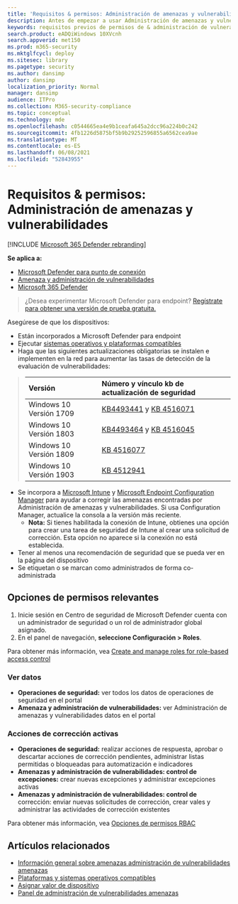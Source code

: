 ```yaml
---
title: 'Requisitos & permisos: Administración de amenazas y vulnerabilidades'
description: Antes de empezar a usar Administración de amenazas y vulnerabilidades, asegúrese de que tiene las configuraciones y permisos pertinentes.
keywords: requisitos previos de permisos de & administración de vulnerabilidades, requisitos previos de Administración de amenazas y vulnerabilidades permisos, requisitos previos de permisos de Microsoft Defender para Endpoint TVM, administración de vulnerabilidades
search.product: eADQiWindows 10XVcnh
search.appverid: met150
ms.prod: m365-security
ms.mktglfcycl: deploy
ms.sitesec: library
ms.pagetype: security
ms.author: dansimp
author: dansimp
localization_priority: Normal
manager: dansimp
audience: ITPro
ms.collection: M365-security-compliance
ms.topic: conceptual
ms.technology: mde
ms.openlocfilehash: c0544665ea4e9b1ceafa645a2dcc96a224b0c242
ms.sourcegitcommit: 4fb1226d5875bf5b9b29252596855a6562cea9ae
ms.translationtype: MT
ms.contentlocale: es-ES
ms.lasthandoff: 06/08/2021
ms.locfileid: "52843955"
---
```

# <a name="prerequisites--permissions---threat-and-vulnerability-management"></a>Requisitos & permisos: Administración de amenazas y vulnerabilidades

[!INCLUDE [Microsoft 365 Defender rebranding](../../includes/microsoft-defender.md)]

**Se aplica a:**

- [Microsoft Defender para punto de conexión](https://go.microsoft.com/fwlink/?linkid=2154037)
- [Amenaza y administración de vulnerabilidades](next-gen-threat-and-vuln-mgt.md)
- [Microsoft 365 Defender](https://go.microsoft.com/fwlink/?linkid=2118804)

>¿Desea experimentar Microsoft Defender para endpoint? [Regístrate para obtener una versión de prueba gratuita.](https://www.microsoft.com/microsoft-365/windows/microsoft-defender-atp?ocid=docs-wdatp-portaloverview-abovefoldlink)

Asegúrese de que los dispositivos:

- Están incorporados a Microsoft Defender para endpoint
- Ejecutar [sistemas operativos y plataformas compatibles](tvm-supported-os.md)
- Haga que las siguientes actualizaciones obligatorias se instalen e implementen en la red para aumentar las tasas de detección de la evaluación de vulnerabilidades:

> Versión | Número y vínculo kb de actualización de seguridad
> :---|:---
> Windows 10 Versión 1709 | [KB4493441](https://support.microsoft.com/help/4493441/windows-10-update-kb4493441) y [KB 4516071](https://support.microsoft.com/help/4516071/windows-10-update-kb4516071)
> Windows 10 Versión 1803 | [KB4493464](https://support.microsoft.com/help/4493464) y [KB 4516045](https://support.microsoft.com/help/4516045/windows-10-update-kb4516045)
> Windows 10 Versión 1809 | [KB 4516077](https://support.microsoft.com/help/4516077/windows-10-update-kb4516077)
> Windows 10 Versión 1903 | [KB 4512941](https://support.microsoft.com/help/4512941/windows-10-update-kb4512941)

- Se incorpora a [Microsoft Intune](/mem/intune/fundamentals/what-is-intune) y [Microsoft Endpoint Configuration Manager](/mem/configmgr/protect/deploy-use/endpoint-protection-configure) para ayudar a corregir las amenazas encontradas por Administración de amenazas y vulnerabilidades. Si usa Configuration Manager, actualice la consola a la versión más reciente.
    - **Nota:** Si tienes habilitada la conexión de Intune, obtienes una opción para crear una tarea de seguridad de Intune al crear una solicitud de corrección. Esta opción no aparece si la conexión no está establecida.
- Tener al menos una recomendación de seguridad que se pueda ver en la página del dispositivo
- Se etiquetan o se marcan como administrados de forma co-administrada

## <a name="relevant-permission-options"></a>Opciones de permisos relevantes

1. Inicie sesión en Centro de seguridad de Microsoft Defender cuenta con un administrador de seguridad o un rol de administrador global asignado.
2. En el panel de navegación, **seleccione Configuración > Roles**.

Para obtener más información, vea [Create and manage roles for role-based access control](user-roles.md)

### <a name="view-data"></a>Ver datos

- **Operaciones de seguridad:** ver todos los datos de operaciones de seguridad en el portal
- **Amenaza y administración de vulnerabilidades:** ver Administración de amenazas y vulnerabilidades datos en el portal

### <a name="active-remediation-actions"></a>Acciones de corrección activas

- **Operaciones de seguridad:** realizar acciones de respuesta, aprobar o descartar acciones de corrección pendientes, administrar listas permitidas o bloqueadas para automatización e indicadores
- **Amenazas y administración de vulnerabilidades: control de excepciones:** crear nuevas excepciones y administrar excepciones activas
- **Amenazas y administración de vulnerabilidades: control de** corrección: enviar nuevas solicitudes de corrección, crear vales y administrar las actividades de corrección existentes

Para obtener más información, vea [Opciones de permisos RBAC](user-roles.md#permission-options)

## <a name="related-articles"></a>Artículos relacionados

- [Información general sobre amenazas administración de vulnerabilidades amenazas](next-gen-threat-and-vuln-mgt.md)
- [Plataformas y sistemas operativos compatibles](tvm-supported-os.md)
- [Asignar valor de dispositivo](tvm-assign-device-value.md)
- [Panel de administración de vulnerabilidades amenazas](tvm-dashboard-insights.md)

